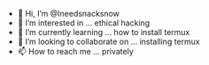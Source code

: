 - 👋 Hi, I’m @Ineedsnacksnow
- 👀 I’m interested in ... ethical hacking
- 🌱 I’m currently learning ... how to install termux
- 💞️ I’m looking to collaborate on ... installing termux
- 📫 How to reach me ... privately 

<!---
Ineedsnacksnow/Ineedsnacksnow is a ✨ special ✨ repository because its `README.md` (this file) appears on your GitHub profile.
You can click the Preview link to take a look at your changes.
--->
